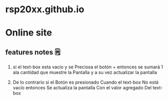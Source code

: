 # rsp20xx.github.io

<h1>Online site</h1>

<h2>features notes 🗒️ </h2>

<div>
 <ol>
  <li>
    <p>si el text-box esta vacio 
       y se Preciosa el botón +
       entonces se sumará 1 ala
       cantidad que muestre la 
       Pantalla y a su vez 
       actualizar la pantalla</p>
  </li>
  <li>
    <p>
      De lo contrario si el 
      Botón es presionado 
      Cuando el text-box 
      No está vacío entonces
      Se actualiza la pantalla
      Con el valor agregado 
      Del text-box
    </p>
  </li>
 </ol>
</div>
